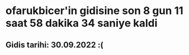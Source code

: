 # ofarukbicer'in gidisine son 8 gun 11 saat 58 dakika 34 saniye kaldi

## Gidis tarihi: 30.09.2022 :(